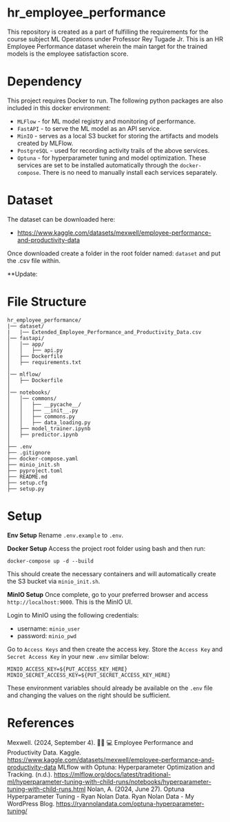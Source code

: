 # hr_employee_performance

This repository is created as a part of fulfilling the requirements for the course subject ML Operations under Professor Rey Tugade Jr.
This is an HR Employee Performance dataset wherein the main target for the trained models is the employee satisfaction score.

# Dependency
This project requires Docker to run. The following python packages are also included in this docker environment:
- `MLFlow` - for ML model registry and monitoring of performance.
- `FastAPI` - to serve the ML model as an API service.
- `MinIO` - serves as a local S3 bucket for storing the artifacts and models created by MLFlow.
- `PostgreSQL` - used for recording activity trails of the above services.
- `Optuna` - for hyperparameter tuning and model optimization.
These services are set to be installed automatically through the `docker-compose`. There is no need to manually install each services separately.

# Dataset
The dataset can be downloaded here:
- https://www.kaggle.com/datasets/mexwell/employee-performance-and-productivity-data
  
Once downloaded create a folder in the root folder named: `dataset` and put the .csv file within.

**Update: 

# File Structure
```
hr_employee_performance/
|── dataset/
|   |── Extended_Employee_Performance_and_Productivity_Data.csv
│── fastapi/
│   │── app/
│   │   ├── api.py
│   ├── Dockerfile
│   ├── requirements.txt
│
│── mlflow/
│   ├── Dockerfile
│
│── notebooks/
│   │── commons/
│   │   ├── __pycache__/
│   │   ├── __init__.py
│   │   ├── commons.py
│   │   ├── data_loading.py
│   ├── model_trainer.ipynb
│   ├── predictor.ipynb
│
├── .env
├── .gitignore
├── docker-compose.yaml
├── minio_init.sh
├── pyproject.toml
├── README.md
├── setup.cfg
├── setup.py
```
# Setup
**Env Setup**
Rename `.env.example` to `.env`.

**Docker Setup**
Access the project root folder using bash and then run:
```
docker-compose up -d --build
```
This should create the necessary containers and will automatically create the S3 bucket via `minio_init.sh`.

**MinIO Setup**
Once complete, go to your preferred browser and access `http://localhost:9000`. This is the MinIO UI.

Login to MinIO using the following credentials:
- username: `minio_user`
- password: `minio_pwd`

Go to `Access Keys` and then create the access key. Store the `Access Key` and `Secret Access Key` in your new `.env` similar below:
```
MINIO_ACCESS_KEY=${PUT_ACCESS_KEY_HERE}
MINIO_SECRET_ACCESS_KEY=${PUT_SECRET_ACCESS_KEY_HERE}
```
These environment variables should already be available on the `.env` file and changing the values on the right should be sufficient.


# References
Mexwell. (2024, September 4). 👩🏽 💻 Employee Performance and Productivity Data. Kaggle. https://www.kaggle.com/datasets/mexwell/employee-performance-and-productivity-data
MLflow with Optuna: Hyperparameter Optimization and Tracking. (n.d.). https://mlflow.org/docs/latest/traditional-ml/hyperparameter-tuning-with-child-runs/notebooks/hyperparameter-tuning-with-child-runs.html
Nolan, A. (2024, June 27). Optuna Hyperparameter Tuning - Ryan Nolan Data. Ryan Nolan Data - My WordPress Blog. https://ryannolandata.com/optuna-hyperparameter-tuning/
